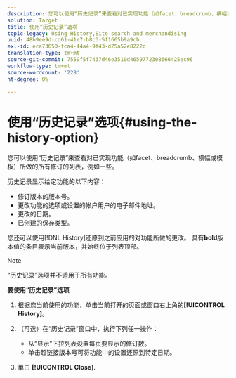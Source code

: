 ```yaml
---
description: 您可以使用“历史记录”来查看对已实现功能（如facet、breadcrumb、横幅或模板）所做的所有修订的列表，例如一些。
solution: Target
title: 使用“历史记录”选项
topic-legacy: Using History,Site search and merchandising
uuid: 48b9ee9d-cd61-41e7-b8c3-5f1665b9a9cb
exl-id: eca73650-fca4-44a4-9f43-d25a52e8222c
translation-type: tm+mt
source-git-commit: 7559f5f7437d46e3510d4659772308666425ec96
workflow-type: tm+mt
source-wordcount: '228'
ht-degree: 0%

---
```


# 使用“历史记录”选项{#using-the-history-option}

您可以使用“历史记录”来查看对已实现功能（如facet、breadcrumb、横幅或模板）所做的所有修订的列表，例如一些。

历史记录显示给定功能的以下内容：

* 修订版本的版本号。
* 更改功能的选项或设置的帐户用户的电子邮件地址。
* 更改的日期。
* 已创建的保存类型。

您还可以使用[!DNL History]还原到之前应用的对功能所做的更改。 具有&#x200B;**bold**&#x200B;版本值的条目表示当前版本，并始终位于列表顶部。

>[!NOTE]
>
>“历史记录”选项并不适用于所有功能。

**要使用“历史记录”选项**

1. 根据您当前使用的功能，单击当前打开的页面或窗口右上角的&#x200B;**[!UICONTROL History]**。
1. （可选）在“历史记录”窗口中，执行下列任一操作：

   * 从“显示”下拉列表设置每页要显示的修订数。
   * 单击超链接版本号可将功能中的设置还原到特定日期。

1. 单击 **[!UICONTROL Close]**.
